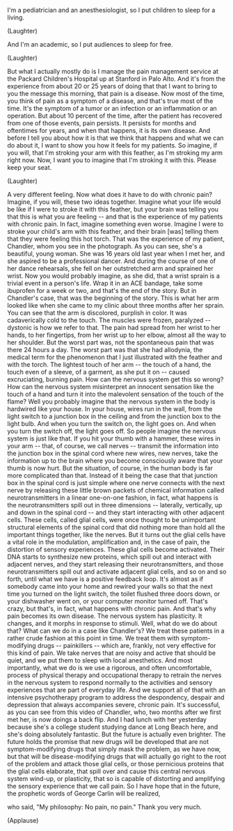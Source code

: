 
I&#39;m a pediatrician and an anesthesiologist,
so I put children to sleep for a living.

(Laughter)

And I&#39;m an academic, so I put audiences to sleep for free.

(Laughter)

But what I actually mostly do
is I manage the pain management service
at the Packard Children&#39;s Hospital up at Stanford in Palo Alto.
And it&#39;s from the experience
from about 20 or 25 years of doing that
that I want to bring to you the message this morning,
that pain is a disease.
Now most of the time,
you think of pain as a symptom of a disease,
and that&#39;s true most of the time.
It&#39;s the symptom of a tumor or an infection
or an inflammation or an operation.
But about 10 percent of the time,
after the patient has recovered from one of those events,
pain persists.
It persists for months
and oftentimes for years,
and when that happens,
it is its own disease.
And before I tell you about how it is that we think that happens
and what we can do about it,
I want to show you how it feels for my patients.
So imagine, if you will,
that I&#39;m stroking your arm with this feather,
as I&#39;m stroking my arm right now.
Now, I want you to imagine
that I&#39;m stroking it with this.
Please keep your seat.

(Laughter)

A very different feeling.
Now what does it have to do with chronic pain?
Imagine, if you will, these two ideas together.
Imagine what your life would be like
if I were to stroke it with this feather,
but your brain was telling you
that this is what you are feeling --
and that is the experience of my patients with chronic pain.
In fact, imagine something even worse.
Imagine I were to stroke your child&#39;s arm with this feather,
and their brain [was] telling them
that they were feeling this hot torch.
That was the experience of my patient, Chandler,
whom you see in the photograph.
As you can see, she&#39;s a beautiful, young woman.
She was 16 years old last year when I met her,
and she aspired to be a professional dancer.
And during the course of one of her dance rehearsals,
she fell on her outstretched arm and sprained her wrist.
Now you would probably imagine, as she did,
that a wrist sprain is a trivial event
in a person&#39;s life.
Wrap it in an ACE bandage,
take some ibuprofen for a week or two,
and that&#39;s the end of the story.
But in Chandler&#39;s case, that was the beginning of the story.
This is what her arm looked like
when she came to my clinic about three months after her sprain.
You can see that the arm is discolored,
purplish in color.
It was cadaverically cold to the touch.
The muscles were frozen, paralyzed --
dystonic is how we refer to that.
The pain had spread from her wrist to her hands,
to her fingertips, from her wrist up to her elbow,
almost all the way to her shoulder.
But the worst part was,
not the spontaneous pain that was there 24 hours a day.
The worst part was that she had allodynia,
the medical term for the phenomenon that I just illustrated
with the feather and with the torch.
The lightest touch of her arm --
the touch of a hand,
the touch even of a sleeve, of a garment, as she put it on --
caused excruciating, burning pain.
How can the nervous system get this so wrong?
How can the nervous system
misinterpret an innocent sensation
like the touch of a hand
and turn it into the malevolent sensation
of the touch of the flame?
Well you probably imagine that the nervous system in the body
is hardwired like your house.
In your house, wires run in the wall,
from the light switch to a junction box in the ceiling
and from the junction box to the light bulb.
And when you turn the switch on, the light goes on.
And when you turn the switch off, the light goes off.
So people imagine the nervous system is just like that.
If you hit your thumb with a hammer,
these wires in your arm -- that, of course, we call nerves --
transmit the information into the junction box in the spinal cord
where new wires, new nerves,
take the information up to the brain
where you become consciously aware that your thumb is now hurt.
But the situation, of course, in the human body
is far more complicated than that.
Instead of it being the case
that that junction box in the spinal cord
is just simple where one nerve connects with the next nerve
by releasing these little brown packets
of chemical information called neurotransmitters
in a linear one-on-one fashion,
in fact, what happens
is the neurotransmitters spill out in three dimensions --
laterally, vertically, up and down in the spinal cord --
and they start interacting
with other adjacent cells.
These cells, called glial cells,
were once thought to be
unimportant structural elements of the spinal cord
that did nothing more than hold all the important things together,
like the nerves.
But it turns out
the glial cells have a vital role
in the modulation, amplification
and, in the case of pain, the distortion
of sensory experiences.
These glial cells become activated.
Their DNA starts to synthesize new proteins,
which spill out
and interact with adjacent nerves,
and they start releasing their neurotransmitters,
and those neurotransmitters spill out
and activate adjacent glial cells, and so on and so forth,
until what we have
is a positive feedback loop.
It&#39;s almost as if somebody came into your home
and rewired your walls
so that the next time you turned on the light switch,
the toilet flushed three doors down,
or your dishwasher went on,
or your computer monitor turned off.
That&#39;s crazy,
but that&#39;s, in fact, what happens
with chronic pain.
And that&#39;s why pain becomes its own disease.
The nervous system has plasticity.
It changes, and it morphs
in response to stimuli.
Well, what do we do about that?
What can we do in a case like Chandler&#39;s?
We treat these patients in a rather crude fashion
at this point in time.
We treat them with symptom-modifying drugs --
painkillers --
which are, frankly, not very effective
for this kind of pain.
We take nerves that are noisy and active
that should be quiet,
and we put them to sleep with local anesthetics.
And most importantly, what we do
is we use a rigorous, and often uncomfortable, process
of physical therapy and occupational therapy
to retrain the nerves in the nervous system
to respond normally
to the activities and sensory experiences
that are part of everyday life.
And we support all of that
with an intensive psychotherapy program
to address the despondency, despair and depression
that always accompanies
severe, chronic pain.
It&#39;s successful,
as you can see from this video of Chandler,
who, two months after we first met her,
is now doings a back flip.
And I had lunch with her yesterday
because she&#39;s a college student studying dance at Long Beach here,
and she&#39;s doing absolutely fantastic.
But the future is actually even brighter.
The future holds the promise
that new drugs will be developed
that are not symptom-modifying drugs
that simply mask the problem,
as we have now,
but that will be disease-modifying drugs
that will actually go right to the root of the problem
and attack those glial cells,
or those pernicious proteins
that the glial cells elaborate,
that spill over and cause this central nervous system wind-up,
or plasticity,
that so is capable
of distorting and amplifying
the sensory experience that we call pain.
So I have hope
that in the future,
the prophetic words of George Carlin will be realized,

who said, &quot;My philosophy:
No pain, no pain.&quot;
Thank you very much.

(Applause)

